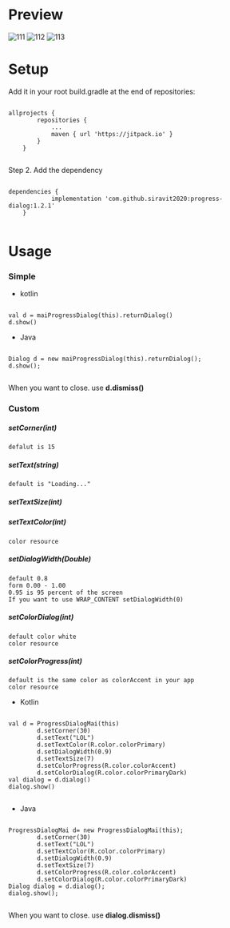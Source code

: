 # Preview
![111](https://user-images.githubusercontent.com/70007943/92309500-63833280-efd0-11ea-9771-201241e40d27.jpg)
![112](https://user-images.githubusercontent.com/70007943/92309502-654cf600-efd0-11ea-976f-e3ea2d147c11.jpg)
![113](https://user-images.githubusercontent.com/70007943/92309505-6aaa4080-efd0-11ea-81c7-031473e5ac1d.jpg)

# Setup
Add it in your root build.gradle at the end of repositories:
```

allprojects {
		repositories {
			...
			maven { url 'https://jitpack.io' }
		}
	}
  
```
Step 2. Add the dependency
```

dependencies {
	        implementation 'com.github.siravit2020:progress-dialog:1.2.1'
	}
  
```
# Usage
### Simple
* kotlin
```

val d = maiProgressDialog(this).returnDialog()
d.show()

```
* Java
```

Dialog d = new maiProgressDialog(this).returnDialog();
d.show();
	
```
When you want to close. use **d.dismiss()**

### Custom

##### setCorner(int)
	defalut is 15
##### setText(string)
	default is "Loading..."
##### setTextSize(int)
##### setTextColor(int) 
	color resource
##### setDialogWidth(Double)
	default 0.8
	form 0.00 - 1.00
	0.95 is 95 percent of the screen
	If you want to use WRAP_CONTENT setDialogWidth(0)
##### setColorDialog(int)
	default color white
	color resource
##### setColorProgress(int)
	default is the same color as colorAccent in your app
	color resource


* Kotlin
```

val d = ProgressDialogMai(this)
        d.setCorner(30)
        d.setText("LOL")
        d.setTextColor(R.color.colorPrimary)
        d.setDialogWidth(0.9)
        d.setTextSize(7)
        d.setColorProgress(R.color.colorAccent)
        d.setColorDialog(R.color.colorPrimaryDark)
val dialog = d.dialog()
dialog.show()
        
```
* Java
```

ProgressDialogMai d= new ProgressDialogMai(this);
        d.setCorner(30)
        d.setText("LOL")
        d.setTextColor(R.color.colorPrimary)
        d.setDialogWidth(0.9)
        d.setTextSize(7)
        d.setColorProgress(R.color.colorAccent)
        d.setColorDialog(R.color.colorPrimaryDark)
Dialog dialog = d.dialog();
dialog.show();
	
```
When you want to close. use **dialog.dismiss()**
